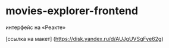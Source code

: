 # movies-explorer-frontend
интерфейс на «Реакте»

[ссылка на макет] (https://disk.yandex.ru/d/AUJgUVSgFye62g)
